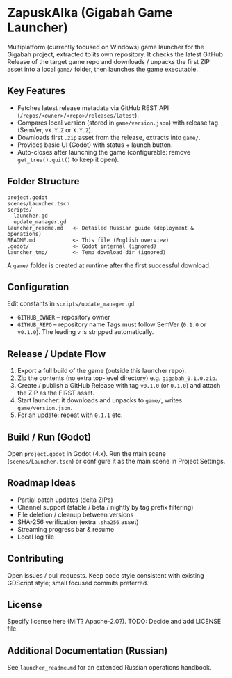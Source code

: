 # ZapuskAlka (Gigabah Game Launcher)

Multiplatform (currently focused on Windows) game launcher for the Gigabah project, extracted to its own repository. It checks the latest GitHub Release of the target game repo and downloads / unpacks the first ZIP asset into a local `game/` folder, then launches the game executable.

## Key Features
- Fetches latest release metadata via GitHub REST API (`/repos/<owner>/<repo>/releases/latest`).
- Compares local version (stored in `game/version.json`) with release tag (SemVer, `vX.Y.Z` or `X.Y.Z`).
- Downloads first `.zip` asset from the release, extracts into `game/`.
- Provides basic UI (Godot) with status + launch button.
- Auto-closes after launching the game (configurable: remove `get_tree().quit()` to keep it open).

## Folder Structure
```
project.godot
scenes/Launcher.tscn
scripts/
  launcher.gd
  update_manager.gd
launcher_readme.md   <- Detailed Russian guide (deployment & operations)
README.md            <- This file (English overview)
.godot/              <- Godot internal (ignored)
launcher_tmp/        <- Temp download dir (ignored)
```
A `game/` folder is created at runtime after the first successful download.

## Configuration
Edit constants in `scripts/update_manager.gd`:
- `GITHUB_OWNER` – repository owner
- `GITHUB_REPO` – repository name
Tags must follow SemVer (`0.1.0` or `v0.1.0`). The leading `v` is stripped automatically.

## Release / Update Flow
1. Export a full build of the game (outside this launcher repo).
2. Zip the contents (no extra top-level directory) e.g. `gigabah_0.1.0.zip`.
3. Create / publish a GitHub Release with tag `v0.1.0` (or `0.1.0`) and attach the ZIP as the FIRST asset.
4. Start launcher: it downloads and unpacks to `game/`, writes `game/version.json`.
5. For an update: repeat with `0.1.1` etc.

## Build / Run (Godot)
Open `project.godot` in Godot (4.x). Run the main scene (`scenes/Launcher.tscn`) or configure it as the main scene in Project Settings.

## Roadmap Ideas
- Partial patch updates (delta ZIPs)
- Channel support (stable / beta / nightly by tag prefix filtering)
- File deletion / cleanup between versions
- SHA-256 verification (extra `.sha256` asset)
- Streaming progress bar & resume
- Local log file

## Contributing
Open issues / pull requests. Keep code style consistent with existing GDScript style; small focused commits preferred.

## License
Specify license here (MIT? Apache-2.0?). TODO: Decide and add LICENSE file.

## Additional Documentation (Russian)
See `launcher_readme.md` for an extended Russian operations handbook.
